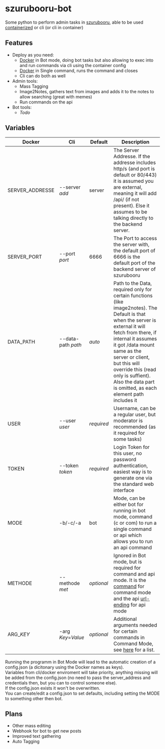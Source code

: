 # szurubooru-bot
Some python to perform admin tasks in [szurubooru](https://github.com/rr-/szurubooru), able to be used [containerized](https://hub.docker.com/r/generalfluff/szurubooru-bot) or cli (or cli in container)  

## Features
+ Deploy as you need:
  + [Docker](https://hub.docker.com/r/generalfluff/szurubooru-bot) in Bot mode, doing bot tasks but also allowing to exec into and run commands via cli using the container config
  + [Docker](https://hub.docker.com/r/generalfluff/szurubooru-bot) in Single command, runs the command and closes
  + Cli can do both as well
+ Admin tools:
  + Mass Tagging
  + Image2Notes, gathers text from images and adds it to the notes to allow searching (great with memes)
  + Run commands on the api
+ Bot tools:
  + *Todo*

## Variables

| Docker          | Cli           | Default    | Description                                                                                                                                                                                               |
| ----------------|-------------|----------| ---------------------------------------------------------------------------------------------------------------------------------------------------------------------------------------------------------|
| SERVER_ADDRESSE | --server *add*   | server     | The Server Addresse. If the addresse includes http/s (and port is default or 80/443) it is assumed you are external, meaning it will add /api/ (if not present). Else it assumes to be talking directly to the backend server. |
| SERVER_PORT     | --port *port*    | 6666       | The Port to access the server with, the default port of 6666 is the default port of the backend server of szurubooru                                                                                                                                                          |
| DATA_PATH     | --data-path *path*    | *auto*     | Path to the Data, required only for certain functions (like image2notes). The Default is that when the server is external it will fetch from there, if internal it assumes it got /data mount same as the server or client, but this will override this (read only is suffient). Also the data part is omitted, as each element path includes it |
| USER            | --user *user*    | *required* | Username, can be a regular user, but moderator is recommended (as it required for some tasks)                                                                                                                                            |
| TOKEN           | --token *token*  | *required* | Login Token for this user, no password authentication, easiest way is to generate one via the standard web interface                                                                                      |
| MODE            | -b/-c/-a         | bot        | Mode, can be either bot for running in bot mode, command (c or com) to run a single command or api which allows you to run an api command                                                                      |
| METHODE         |  --methode *met* | *optional* | Ignored in Bot mode, but is required for command and api mode. It is the [command](doc/API.md) for command mode and the api [url-ending](https://github.com/rr-/szurubooru/blob/master/doc/API.md) for api mode                                                                        |
| ARG_*KEY*         |  -arg *Key*=*Value* | *optional* | Additional arguments needed for certain commands in Command Mode, see [here](doc/API.md) for a list.                                                                        |


Running the programm in Bot Mode will lead to the automatic creation of a config.json (a dicitonary using the Docker names as keys).  
Variables from cli/docker enviroment will take priority, anything missing will be added from the config.json (no need to pass the server_address and credentials then, but you can to control someone else).  
If the config.json exists it won't be overwritten.  
You can create/edit a config.json to set defaults, including setting the MODE to something other then bot.  

## Plans
+ Other mass editing
+ Webhook for bot to get new posts
+ Improved text gathering
+ Auto Tagging
